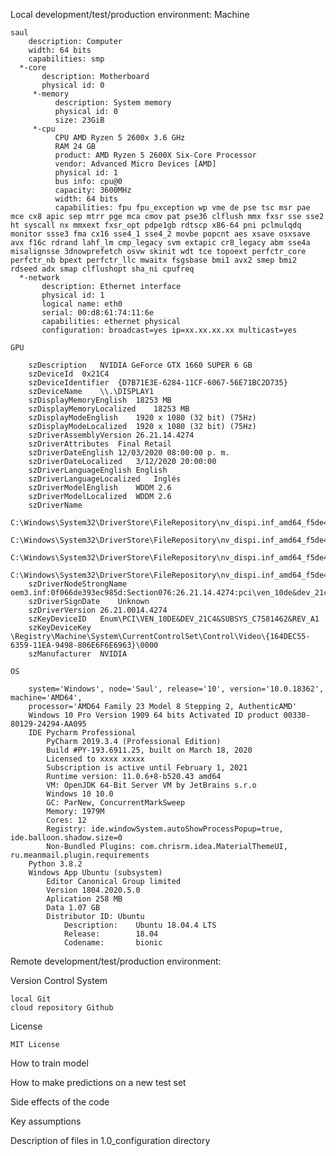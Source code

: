 Local development/test/production environment:
Machine

    saul
        description: Computer
        width: 64 bits
        capabilities: smp
      *-core
           description: Motherboard
           physical id: 0
         *-memory
              description: System memory
              physical id: 0
              size: 23GiB
         *-cpu
              CPU AMD Ryzen 5 2600x 3.6 GHz 
              RAM 24 GB
              product: AMD Ryzen 5 2600X Six-Core Processor
              vendor: Advanced Micro Devices [AMD]
              physical id: 1
              bus info: cpu@0
              capacity: 3600MHz
              width: 64 bits
              capabilities: fpu fpu_exception wp vme de pse tsc msr pae mce cx8 apic sep mtrr pge mca cmov pat pse36 clflush mmx fxsr sse sse2 ht syscall nx mmxext fxsr_opt pdpe1gb rdtscp x86-64 pni pclmulqdq monitor ssse3 fma cx16 sse4_1 sse4_2 movbe popcnt aes xsave osxsave avx f16c rdrand lahf_lm cmp_legacy svm extapic cr8_legacy abm sse4a misalignsse 3dnowprefetch osvw skinit wdt tce topoext perfctr_core perfctr_nb bpext perfctr_llc mwaitx fsgsbase bmi1 avx2 smep bmi2 rdseed adx smap clflushopt sha_ni cpufreq
      *-network
           description: Ethernet interface
           physical id: 1
           logical name: eth0
           serial: 00:d8:61:74:11:6e
           capabilities: ethernet physical
           configuration: broadcast=yes ip=xx.xx.xx.xx multicast=yes
           
    GPU
    
        szDescription	NVIDIA GeForce GTX 1660 SUPER 6 GB
        szDeviceId	0x21C4
        szDeviceIdentifier	{D7B71E3E-6284-11CF-6067-56E71BC2D735}
        szDeviceName	\\.\DISPLAY1
        szDisplayMemoryEnglish	18253 MB
        szDisplayMemoryLocalized	18253 MB
        szDisplayModeEnglish	1920 x 1080 (32 bit) (75Hz)
        szDisplayModeLocalized	1920 x 1080 (32 bit) (75Hz)
        szDriverAssemblyVersion	26.21.14.4274
        szDriverAttributes	Final Retail
        szDriverDateEnglish	12/03/2020 08:00:00 p. m.
        szDriverDateLocalized	3/12/2020 20:00:00
        szDriverLanguageEnglish	English
        szDriverLanguageLocalized	Inglés
        szDriverModelEnglish	WDDM 2.6
        szDriverModelLocalized	WDDM 2.6
        szDriverName	
        C:\Windows\System32\DriverStore\FileRepository\nv_dispi.inf_amd64_f5de485bfda7bb25\nvldumdx.dll,
        C:\Windows\System32\DriverStore\FileRepository\nv_dispi.inf_amd64_f5de485bfda7bb25\nvldumdx.dll,
        C:\Windows\System32\DriverStore\FileRepository\nv_dispi.inf_amd64_f5de485bfda7bb25\nvldumdx.dll,
        C:\Windows\System32\DriverStore\FileRepository\nv_dispi.inf_amd64_f5de485bfda7bb25\nvldumdx.dll
        szDriverNodeStrongName	oem3.inf:0f066de393ec985d:Section076:26.21.14.4274:pci\ven_10de&dev_21c4
        szDriverSignDate	Unknown
        szDriverVersion	26.21.0014.4274
        szKeyDeviceID	Enum\PCI\VEN_10DE&DEV_21C4&SUBSYS_C7581462&REV_A1
        szKeyDeviceKey	\Registry\Machine\System\CurrentControlSet\Control\Video\{164DEC55-6359-11EA-9498-806E6F6E6963}\0000
        szManufacturer	NVIDIA
    
    OS
    
        system='Windows', node='Saul', release='10', version='10.0.18362', machine='AMD64',
        processor='AMD64 Family 23 Model 8 Stepping 2, AuthenticAMD'
        Windows 10 Pro Version 1909 64 bits Activated ID product 00330-80129-24294-AA095
        IDE Pycharm Professional
            PyCharm 2019.3.4 (Professional Edition)
            Build #PY-193.6911.25, built on March 18, 2020
            Licensed to xxxx xxxxx
            Subscription is active until February 1, 2021
            Runtime version: 11.0.6+8-b520.43 amd64
            VM: OpenJDK 64-Bit Server VM by JetBrains s.r.o
            Windows 10 10.0
            GC: ParNew, ConcurrentMarkSweep
            Memory: 1979M
            Cores: 12
            Registry: ide.windowSystem.autoShowProcessPopup=true, ide.balloon.shadow.size=0
            Non-Bundled Plugins: com.chrisrm.idea.MaterialThemeUI, ru.meanmail.plugin.requirements
        Python 3.8.2
        Windows App Ubuntu (subsystem)
            Editor Canonical Group limited
            Version 1804.2020.5.0
            Aplication 258 MB
            Data 1.07 GB
            Distributor ID: Ubuntu
                Description:    Ubuntu 18.04.4 LTS
                Release:        18.04
                Codename:       bionic

Remote development/test/production environment:




Version Control System
    
    local Git
    cloud repository Github


License 

    MIT License
    

How to train model



How to make predictions on a new test set



Side effects of the code



Key assumptions



Description of files in 1.0_configuration directory


